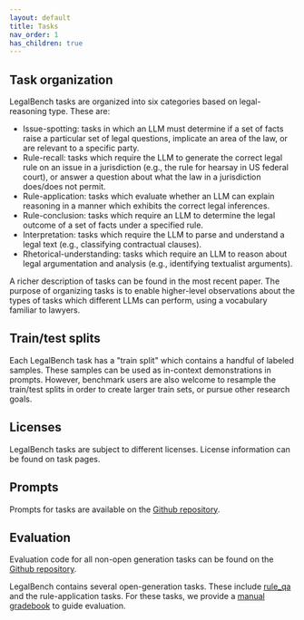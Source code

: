 ```yaml
---
layout: default
title: Tasks
nav_order: 1
has_children: true
---
```


## Task organization
LegalBench tasks are organized into six categories based on legal-reasoning type. These are: 

- Issue-spotting: tasks in which an LLM must determine if a set of facts raise a particular set of legal questions, implicate an area of the law, or are relevant to a specific party.
- Rule-recall: tasks which require the LLM to generate the correct legal rule on an issue in a jurisdiction (e.g., the rule for hearsay in US federal court), or answer a question about what the law in a jurisdiction does/does not permit.
- Rule-application: tasks which evaluate whether an LLM can explain reasoning in a manner which exhibits the correct legal inferences.
- Rule-conclusion: tasks which require an LLM to determine the legal outcome of a set of facts under a specified rule.
- Interpretation: tasks which require the LLM to parse and understand a legal text (e.g., classifying contractual clauses).
- Rhetorical-understanding: tasks which require an LLM to reason about legal argumentation and analysis (e.g., identifying textualist arguments).

A richer description of tasks can be found in the most recent paper. The purpose of organizing tasks is to enable higher-level observations about the types of tasks which different LLMs can perform, using a vocabulary familiar to lawyers.


## Train/test splits

Each LegalBench task has a "train split" which contains a handful of labeled samples. These samples can be used as in-context demonstrations in prompts. However, benchmark users are also welcome to resample the train/test splits in order to create larger train sets, or pursue other research goals.

## Licenses

LegalBench tasks are subject to different licenses. License information can be found on task pages.


## Prompts

Prompts for tasks are available on the [Github repository](https://github.com/HazyResearch/legalbench/).


## Evaluation 

Evaluation code for all non-open generation tasks can be found on the [Github repository](https://github.com/HazyResearch/legalbench/).

LegalBench contains several open-generation tasks. These include [rule_qa](./rule_qa.markdown) and the rule-application tasks. For these tasks, we provide a [manual gradebook]() to guide evaluation.

